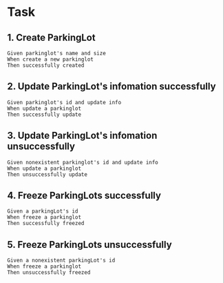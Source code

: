 # Task
## 1. Create ParkingLot
```
Given parkinglot's name and size
When create a new parkinglot
Then successfully created
```

## 2. Update ParkingLot's infomation successfully
```
Given parkinglot's id and update info
When update a parkinglot
Then successfully update
```

## 3. Update ParkingLot's infomation unsuccessfully
```
Given nonexistent parkinglot's id and update info
When update a parkinglot
Then unsuccessfully update
```
## 4. Freeze ParkingLots successfully
```
Given a parkingLot's id
When freeze a parkinglot
Then successfully freezed
```

## 5. Freeze ParkingLots unsuccessfully
```
Given a nonexistent parkingLot's id
When freeze a parkinglot
Then unsuccessfully freezed
```